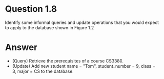 # Question 1.8 #

Identify some informal queries and update operations that you would expect
to apply to the database shown in Figure 1.2

# Answer #

- (Query) Retrieve the prerequisites of a course CS3380.
- (Update) Add new student name = "Tom", student_number = 9, class = 3, major = CS to the database.

